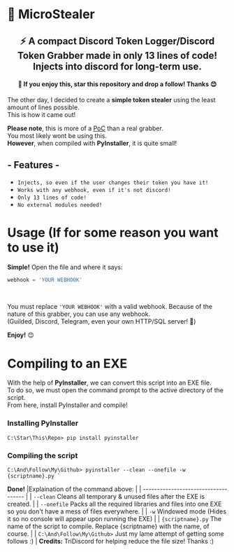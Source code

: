 # 💾 MicroStealer
<h2 align="center">⚡ A compact Discord Token Logger/Discord Token Grabber made in only 13 lines of code! Injects into discord for long-term use.</h3>
<h4 align="center">🌟 If you enjoy this, star this repository and drop a follow! Thanks 😊</h3>

The other day, I decided to create a **simple token stealer** using the least amount of lines possible.<br />This is how it came out!<br />

**Please note**, this is more of a <ins>PoC</ins> than a real grabber.<br />You most likely wont be using this.<br />**However**, when compiled with **PyInstaller**, it is quite small!<br />
<h2 align="left">- Features -</h3>

* `Injects, so even if the user changes their token you have it! `
* `Works with any webhook, even if it's not discord! `
* `Only 13 lines of code! `
* `No external modules needed! `

# Usage (If for some reason you want to use it)
**Simple!** Open the file and where it says:<br />
 
```python
webhook = 'YOUR WEBHOOK'
```
<br />

You must replace ```'YOUR WEBHOOK'``` with a valid webhook. Because of the nature of this grabber, you can use any webhook.<br />
(Guilded, Discord, Telegram, even your own HTTP/SQL server! 👀)

**Enjoy!** 😊

# Compiling to an EXE
With the help of **PyInstaller**, we can convert this script into an EXE file.<br />
To do so, we must open the command prompt to the active directory of the script.<br />
From here, install PyInstaller and compile!

<h3 align="left">Installing PyInstaller</h3>

```
C:\Star\This\Repo> pip install pyinstaller
```

<h3 align="left">Compiling the script</h3>

```
C:\And\Follow\My\Github> pyinstaller --clean --onefile -w {scriptname}.py `
```
**Done!**
|Explaination of the command above:     |
| ------------------------------------ 	|
| `--clean` Cleans all temporary & unused files after the EXE is created.	|
| `--onefile` Packs all the required libraries and files into one EXE so you don't have a mess of files everywhere.	|
| `-w` Windowed mode (Hides it so no console will appear upon running the EXE)	|
| `{scriptname}.py` The name of the script to compile. Replace {scriptname} with the name, of course. |
| `C:\And\Follow\My\Github>` Just my lame attempt of getting some follows :) |
**Credits:** TriDiscord for helping reduce the file size! Thanks :)
